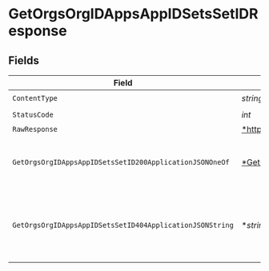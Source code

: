 # GetOrgsOrgIDAppsAppIDSetsSetIDResponse


## Fields

| Field                                                                                                                            | Type                                                                                                                             | Required                                                                                                                         | Description                                                                                                                      |
| -------------------------------------------------------------------------------------------------------------------------------- | -------------------------------------------------------------------------------------------------------------------------------- | -------------------------------------------------------------------------------------------------------------------------------- | -------------------------------------------------------------------------------------------------------------------------------- |
| `ContentType`                                                                                                                    | *string*                                                                                                                         | :heavy_check_mark:                                                                                                               | N/A                                                                                                                              |
| `StatusCode`                                                                                                                     | *int*                                                                                                                            | :heavy_check_mark:                                                                                                               | N/A                                                                                                                              |
| `RawResponse`                                                                                                                    | [*http.Response](https://pkg.go.dev/net/http#Response)                                                                           | :heavy_minus_sign:                                                                                                               | N/A                                                                                                                              |
| `GetOrgsOrgIDAppsAppIDSetsSetID200ApplicationJSONOneOf`                                                                          | [*GetOrgsOrgIDAppsAppIDSetsSetID200ApplicationJSON](../../models/operations/getorgsorgidappsappidsetssetid200applicationjson.md) | :heavy_minus_sign:                                                                                                               | The Requested Deployment Set.<br/><br/>                                                                                          |
| `GetOrgsOrgIDAppsAppIDSetsSetID404ApplicationJSONString`                                                                         | **string*                                                                                                                        | :heavy_minus_sign:                                                                                                               | No Deployment Set with ID `setId` found in Application.<br/><br/>                                                                |